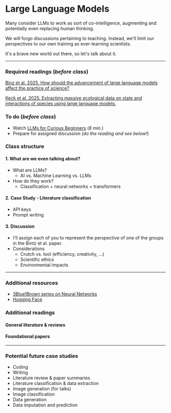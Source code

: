 # Large Language Models
Many consider LLMs to work as sort of co-intelligence, augmenting and potentially even replacing human thinking.

We will forgo discussions pertaining to teaching.  Instead, we'll limit our perspectives to our own training as ever-learning scientists.

It's a brave new world out there, so let's talk about it.

***

### Required readings (_before class_)
[Binz et al. 2025. How should the advancement of large language models affect the practice of science?](../../readings/pdfs/Binz2025.pdf)

[Keck et al. 2025. Extracting massive ecological data on state and interactions of species using large language models.](../../readings/pdfs/Keck2025.pdf)

### To do (_before class_)
* Watch [LLMs for Curious Beginners](https://www.3blue1brown.com/lessons/mini-llm) (_8 min._)
* Prepare for assigned discussion (_do the reading and see below!_)

### Class structure

#### 1.  What are we even talking about?
* What are LLMs?
	* AI vs. Machine Learning vs. LLMs
* How do they work?
	* Classification + neural networks + transformers

#### 2. Case Study - Literature classification
* API keys
* Prompt writing

#### 3. Discussion
* I'll assign each of you to represent the perspective of one of the groups in the Bintz et al. paper. 
*  Considerations
	* Crutch vs. tool (efficiency, creativity, ...)
	* Scientific ethics
	* Environmental impacts

***

### Additional resources
* [3Blue1Brown series on Neural Networks](https://www.3blue1brown.com/topics/neural-networks)
* [Hugging Face](https://huggingface.co)

  
### Additional readings

#### General literature & reviews

#### Foundational papers

***
### Potential future case studies
* Coding
* Writing
* Literature review & paper summaries
* Literature classification & data extraction
* Image generation (for talks)
* Image classification
* Data generation
* Data imputation and prediction

